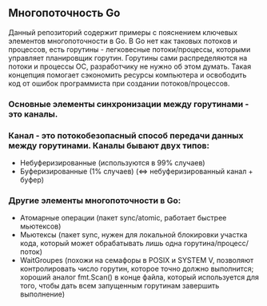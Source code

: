 ## Многопоточность Go

Данный репозиторий содержит примеры с пояснением ключевых элементов многопоточности в Go. В Go нет как таковых потоков и процессов, есть горутины - легковесные потоки/процессы, которыми управляет планировщик горутин. Горутины сами распределяются на потоки и процессы ОС, разработчику не нужно об этом думать. Такая концепция помогает сэкономить ресурсы компьютера и освободить код от ошибок программиста при создании потоков/процессов.

### Основные элементы синхронизации между горутинами - это каналы. 
### Канал - это потокобезопасный способ передачи данных между горутинами. Каналы бывают двух типов: 
- Небуферизированные (используются в 99% случаев)
- Буферизированные (1% случаев) (<=> небуферизированный канал + буфер)

### Другие элементы многопоточности в Go:
- Атомарные операции (пакет sync/atomic, работает быстрее мьютексов)
- Мьютексы (пакет sync, нужен для локальной блокировки участка кода, который может обрабатывать лишь одна горутина/процесс/поток)
- WaitGroupes (похожи на семафоры в POSIX и SYSTEM V, позволяют контролировать число горутин, которое точно должно выполнится; хороший аналог fmt.Scan() в конце файла, который используется для того, чтобы дать всем запущенным горутинам завершить выполнение)

